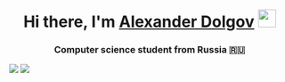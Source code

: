 <h1 align="center">Hi there, I'm <a href="https://vk.com/id166804538" target="_blank">Alexander Dolgov</a> 
<img src="https://github.com/blackcater/blackcater/raw/main/images/Hi.gif" height="32"/></h1>
<h3 align="center">Computer science student from Russia 🇷🇺</h3>
<img src="https://user-images.githubusercontent.com/104396970/191610371-e001c575-aa08-47b4-8f44-8941fabe446a.jpg"/>
<img src="https://user-images.githubusercontent.com/104396970/191610757-294ec411-9d10-4923-a63c-6ee1c70a71e0.jpg"/>
